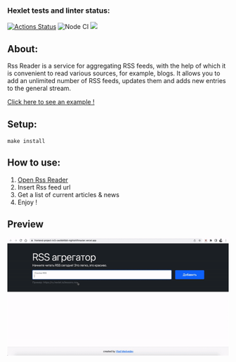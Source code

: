 ### Hexlet tests and linter status:
[![Actions Status](https://github.com/nightshiftmaster/frontend-project-lvl3/workflows/hexlet-check/badge.svg)](https://github.com/nightshiftmaster/frontend-project-lvl3/actions)
![Node CI](https://github.com/nightshiftmaster/frontend-project-lvl3/actions/workflows/node.js.yml/badge.svg)
<a href="https://codeclimate.com/github/nightshiftmaster/frontend-project-lvl3/maintainability"><img src="https://api.codeclimate.com/v1/badges/c12dafc968bbf8bb019e/maintainability" /></a>

## About:

Rss Reader is a service for aggregating RSS feeds, with the help of which it is convenient to read various sources, for example, blogs. It allows you to add an unlimited number of RSS feeds, updates them and adds new entries to the general stream.

[Click here to see an example !](https://frontend-project-lvl3-ceo9d4lb8-nightshiftmaster.vercel.app)

## Setup:

```
make install
```

## How to use:

1) [Open Rss Reader](https://frontend-project-lvl3-ceo9d4lb8-nightshiftmaster.vercel.app)
2) Insert Rss feed url 
3) Get a list of current articles & news
4) Enjoy !

## Preview
![image](Demo.gif)
